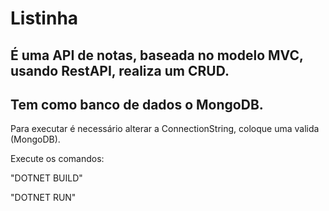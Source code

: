 # Listinha

## É uma API de notas, baseada no modelo MVC, usando RestAPI, realiza um CRUD.
## Tem como banco de dados o MongoDB.


Para executar é necessário alterar a ConnectionString, coloque uma valida (MongoDB). 

Execute os comandos:

"DOTNET BUILD"

"DOTNET RUN"
